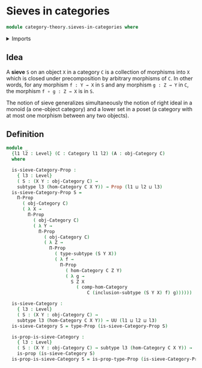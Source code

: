# Sieves in categories

```agda
module category-theory.sieves-in-categories where
```

<details><summary>Imports</summary>

```agda
open import category-theory.categories

open import foundation.propositions
open import foundation.subtypes
open import foundation.universe-levels
```

</details>

## Idea

A **sieve** `S` on an object `X` in a category `C` is a collection of morphisms
into `X` which is closed under precomposition by arbitrary morphisms of `C`. In
other words, for any morphism `f : Y → X` in `S` and any morphism `g : Z → Y` in
`C`, the morphism `f ∘ g : Z → X` is in `S`.

The notion of sieve generalizes simultaneously the notion of right ideal in a
monoid (a one-object category) and a lower set in a poset (a category with at
most one morphism between any two objects).

## Definition

```agda
module _
  {l1 l2 : Level} (C : Category l1 l2) (A : obj-Category C)
  where

  is-sieve-Category-Prop :
    { l3 : Level}
    ( S : (X Y : obj-Category C) →
    subtype l3 (hom-Category C X Y)) → Prop (l1 ⊔ l2 ⊔ l3)
  is-sieve-Category-Prop S =
    Π-Prop
      ( obj-Category C)
      ( λ X →
        Π-Prop
          ( obj-Category C)
          ( λ Y →
            Π-Prop
              ( obj-Category C)
              ( λ Z →
                Π-Prop
                  ( type-subtype (S Y X))
                  ( λ f →
                    Π-Prop
                      ( hom-Category C Z Y)
                      ( λ g →
                        S Z X
                          ( comp-hom-Category
                              C (inclusion-subtype (S Y X) f) g))))))

  is-sieve-Category :
    { l3 : Level}
    ( S : (X Y : obj-Category C) →
    subtype l3 (hom-Category C X Y)) → UU (l1 ⊔ l2 ⊔ l3)
  is-sieve-Category S = type-Prop (is-sieve-Category-Prop S)

  is-prop-is-sieve-Category :
    { l3 : Level}
    ( S : (X Y : obj-Category C) → subtype l3 (hom-Category C X Y)) →
    is-prop (is-sieve-Category S)
  is-prop-is-sieve-Category S = is-prop-type-Prop (is-sieve-Category-Prop S)
```
